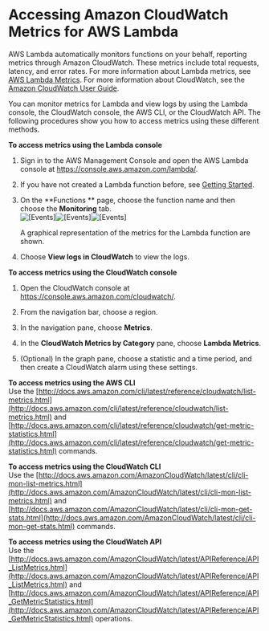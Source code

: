 # Accessing Amazon CloudWatch Metrics for AWS Lambda<a name="monitoring-functions-access-metrics"></a>

AWS Lambda automatically monitors functions on your behalf, reporting metrics through Amazon CloudWatch\. These metrics include total requests, latency, and error rates\. For more information about Lambda metrics, see [AWS Lambda Metrics](monitoring-functions-metrics.md)\. For more information about CloudWatch, see the [Amazon CloudWatch User Guide](http://docs.aws.amazon.com/AmazonCloudWatch/latest/DeveloperGuide/)\. 

You can monitor metrics for Lambda and view logs by using the Lambda console, the CloudWatch console, the AWS CLI, or the CloudWatch API\. The following procedures show you how to access metrics using these different methods\.

**To access metrics using the Lambda console**

1. Sign in to the AWS Management Console and open the AWS Lambda console at [https://console\.aws\.amazon\.com/lambda/](https://console.aws.amazon.com/lambda/)\.

1. If you have not created a Lambda function before, see [Getting Started](getting-started.md)\.

1. On the **Functions ** page, choose the function name and then choose the **Monitoring** tab\.  
![\[Events\]](http://docs.aws.amazon.com/lambda/latest/dg/images/metrics-functions-list.png)![\[Events\]](http://docs.aws.amazon.com/lambda/latest/dg/)![\[Events\]](http://docs.aws.amazon.com/lambda/latest/dg/)

   A graphical representation of the metrics for the Lambda function are shown\.

1. Choose **View logs in CloudWatch** to view the logs\.

**To access metrics using the CloudWatch console**

1. Open the CloudWatch console at [https://console\.aws\.amazon\.com/cloudwatch/](https://console.aws.amazon.com/cloudwatch/)\.

1. From the navigation bar, choose a region\.

1. In the navigation pane, choose **Metrics**\.

1. In the **CloudWatch Metrics by Category** pane, choose **Lambda Metrics**\.

1. \(Optional\) In the graph pane, choose a statistic and a time period, and then create a CloudWatch alarm using these settings\.

**To access metrics using the AWS CLI**  
Use the [http://docs.aws.amazon.com/cli/latest/reference/cloudwatch/list-metrics.html](http://docs.aws.amazon.com/cli/latest/reference/cloudwatch/list-metrics.html) and [http://docs.aws.amazon.com/cli/latest/reference/cloudwatch/get-metric-statistics.html](http://docs.aws.amazon.com/cli/latest/reference/cloudwatch/get-metric-statistics.html) commands\.

**To access metrics using the CloudWatch CLI**  
Use the [http://docs.aws.amazon.com/AmazonCloudWatch/latest/cli/cli-mon-list-metrics.html](http://docs.aws.amazon.com/AmazonCloudWatch/latest/cli/cli-mon-list-metrics.html) and [http://docs.aws.amazon.com/AmazonCloudWatch/latest/cli/cli-mon-get-stats.html](http://docs.aws.amazon.com/AmazonCloudWatch/latest/cli/cli-mon-get-stats.html) commands\.

**To access metrics using the CloudWatch API**  
Use the [http://docs.aws.amazon.com/AmazonCloudWatch/latest/APIReference/API_ListMetrics.html](http://docs.aws.amazon.com/AmazonCloudWatch/latest/APIReference/API_ListMetrics.html) and [http://docs.aws.amazon.com/AmazonCloudWatch/latest/APIReference/API_GetMetricStatistics.html](http://docs.aws.amazon.com/AmazonCloudWatch/latest/APIReference/API_GetMetricStatistics.html) operations\.